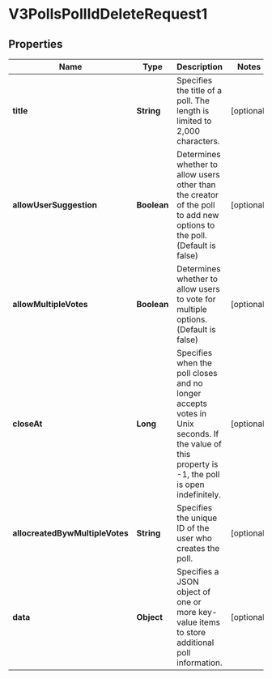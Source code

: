 

# V3PollsPollIdDeleteRequest1


## Properties

| Name | Type | Description | Notes |
|------------ | ------------- | ------------- | -------------|
|**title** | **String** | Specifies the title of a poll. The length is limited to 2,000 characters. |  [optional] |
|**allowUserSuggestion** | **Boolean** | Determines whether to allow users other than the creator of the poll to add new options to the poll. (Default is false) |  [optional] |
|**allowMultipleVotes** | **Boolean** | Determines whether to allow users to vote for multiple options. (Default is false) |  [optional] |
|**closeAt** | **Long** | Specifies when the poll closes and no longer accepts votes in Unix seconds. If the value of this property is -1, the poll is open indefinitely. |  [optional] |
|**allocreatedBywMultipleVotes** | **String** | Specifies the unique ID of the user who creates the poll. |  [optional] |
|**data** | **Object** | Specifies a JSON object of one or more key-value items to store additional poll information. |  [optional] |



